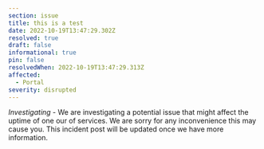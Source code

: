 ```yaml
---
section: issue
title: this is a test
date: 2022-10-19T13:47:29.302Z
resolved: true
draft: false
informational: true
pin: false
resolvedWhen: 2022-10-19T13:47:29.313Z
affected:
  - Portal
severity: disrupted
---
```

*Investigating* - We are investigating a potential issue that might affect the uptime of one our of services. We are sorry for any inconvenience this may cause you. This incident post will be updated once we have more information.